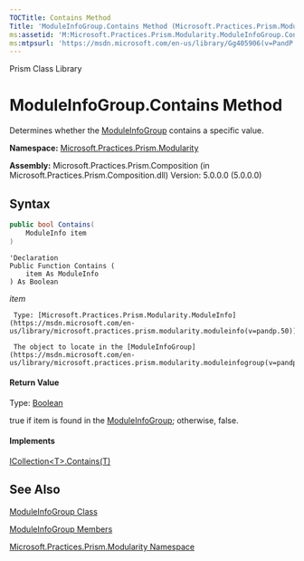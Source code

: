 ```yaml
---
TOCTitle: Contains Method
Title: 'ModuleInfoGroup.Contains Method (Microsoft.Practices.Prism.Modularity)'
ms:assetid: 'M:Microsoft.Practices.Prism.Modularity.ModuleInfoGroup.Contains(Microsoft.Practices.Prism.Modularity.ModuleInfo)'
ms:mtpsurl: 'https://msdn.microsoft.com/en-us/library/Gg405906(v=PandP.50)'
---
```


Prism Class Library

ModuleInfoGroup.Contains Method
===================================

Determines whether the [ModuleInfoGroup](https://msdn.microsoft.com/en-us/library/microsoft.practices.prism.modularity.moduleinfogroup(v=pandp.50)) contains a specific value.

**Namespace:** [Microsoft.Practices.Prism.Modularity](https://msdn.microsoft.com/en-us/library/microsoft.practices.prism.modularity(v=pandp.50))

**Assembly:** Microsoft.Practices.Prism.Composition (in Microsoft.Practices.Prism.Composition.dll) Version: 5.0.0.0 (5.0.0.0)


## Syntax


```C#
public bool Contains(
	ModuleInfo item
)
```
```VB
'Declaration
Public Function Contains ( 
	item As ModuleInfo
) As Boolean
```

*item*  

     Type: [Microsoft.Practices.Prism.Modularity.ModuleInfo](https://msdn.microsoft.com/en-us/library/microsoft.practices.prism.modularity.moduleinfo(v=pandp.50))
	 
     The object to locate in the [ModuleInfoGroup](https://msdn.microsoft.com/en-us/library/microsoft.practices.prism.modularity.moduleinfogroup(v=pandp.50)).

#### Return Value

Type: [Boolean](http://msdn2.microsoft.com/en-us/library/a28wyd50)

true if item is found in the [ModuleInfoGroup](https://msdn.microsoft.com/en-us/library/microsoft.practices.prism.modularity.moduleinfogroup(v=pandp.50)); otherwise, false.

#### Implements

[ICollection&lt;T&gt;.Contains(T)](http://msdn2.microsoft.com/en-us/library/k5cf1d56)

See Also
--------


[ModuleInfoGroup Class](https://msdn.microsoft.com/en-us/library/microsoft.practices.prism.modularity.moduleinfogroup(v=pandp.50))

[ModuleInfoGroup Members](https://msdn.microsoft.com/en-us/library/microsoft.practices.prism.modularity.moduleinfogroup_members(v=pandp.50))

[Microsoft.Practices.Prism.Modularity Namespace](https://msdn.microsoft.com/en-us/library/microsoft.practices.prism.modularity(v=pandp.50))

